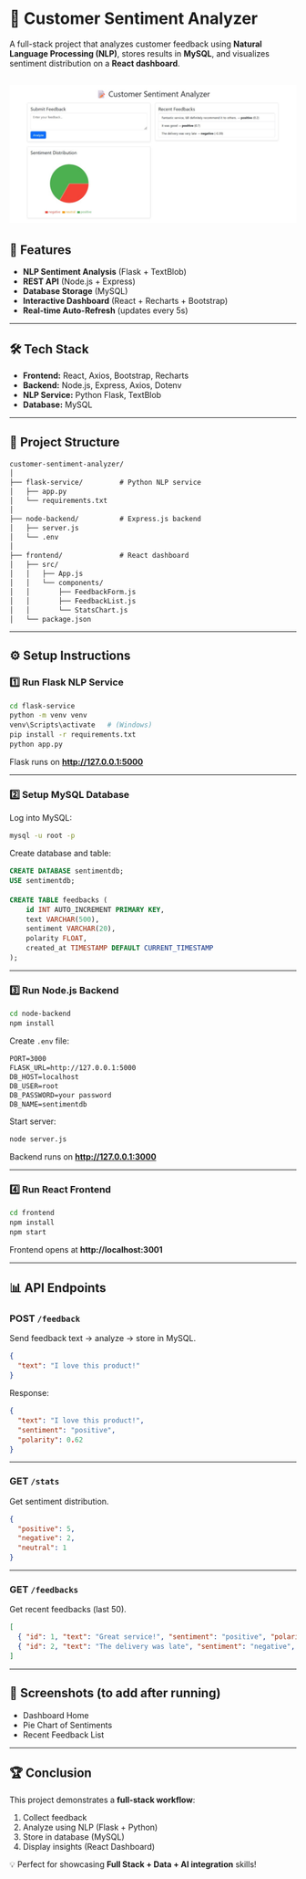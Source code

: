 # 📝 Customer Sentiment Analyzer

A full-stack project that analyzes customer feedback using **Natural Language Processing (NLP)**, stores results in **MySQL**, and visualizes sentiment distribution on a **React dashboard**.

![App Screenshot](Screenshot.jpg)
---

## 🚀 Features
- **NLP Sentiment Analysis** (Flask + TextBlob)
- **REST API** (Node.js + Express)
- **Database Storage** (MySQL)
- **Interactive Dashboard** (React + Recharts + Bootstrap)
- **Real-time Auto-Refresh** (updates every 5s)

---

## 🛠️ Tech Stack
- **Frontend:** React, Axios, Bootstrap, Recharts  
- **Backend:** Node.js, Express, Axios, Dotenv  
- **NLP Service:** Python Flask, TextBlob  
- **Database:** MySQL  

---

## 📂 Project Structure
```
customer-sentiment-analyzer/
│
├── flask-service/         # Python NLP service
│   ├── app.py
│   └── requirements.txt
│
├── node-backend/          # Express.js backend
│   ├── server.js
│   └── .env
│
├── frontend/              # React dashboard
│   ├── src/
│   │   ├── App.js
│   │   └── components/
│   │       ├── FeedbackForm.js
│   │       ├── FeedbackList.js
│   │       └── StatsChart.js
│   └── package.json
```

---

## ⚙️ Setup Instructions

### 1️⃣ Run Flask NLP Service
```bash
cd flask-service
python -m venv venv
venv\Scripts\activate   # (Windows)
pip install -r requirements.txt
python app.py
```
Flask runs on **http://127.0.0.1:5000**

---

### 2️⃣ Setup MySQL Database
Log into MySQL:
```bash
mysql -u root -p
```
Create database and table:
```sql
CREATE DATABASE sentimentdb;
USE sentimentdb;

CREATE TABLE feedbacks (
    id INT AUTO_INCREMENT PRIMARY KEY,
    text VARCHAR(500),
    sentiment VARCHAR(20),
    polarity FLOAT,
    created_at TIMESTAMP DEFAULT CURRENT_TIMESTAMP
);
```

---

### 3️⃣ Run Node.js Backend
```bash
cd node-backend
npm install
```

Create `.env` file:
```env
PORT=3000
FLASK_URL=http://127.0.0.1:5000
DB_HOST=localhost
DB_USER=root
DB_PASSWORD=your password
DB_NAME=sentimentdb
```

Start server:
```bash
node server.js
```
Backend runs on **http://127.0.0.1:3000**

---

### 4️⃣ Run React Frontend
```bash
cd frontend
npm install
npm start
```
Frontend opens at **http://localhost:3001**

---

## 📊 API Endpoints

### POST `/feedback`
Send feedback text → analyze → store in MySQL.
```json
{
  "text": "I love this product!"
}
```
Response:
```json
{
  "text": "I love this product!",
  "sentiment": "positive",
  "polarity": 0.62
}
```

---

### GET `/stats`
Get sentiment distribution.
```json
{
  "positive": 5,
  "negative": 2,
  "neutral": 1
}
```

---

### GET `/feedbacks`
Get recent feedbacks (last 50).
```json
[
  { "id": 1, "text": "Great service!", "sentiment": "positive", "polarity": 0.8 },
  { "id": 2, "text": "The delivery was late", "sentiment": "negative", "polarity": -0.6 }
]
```

---

## 📸 Screenshots (to add after running)
- Dashboard Home  
- Pie Chart of Sentiments  
- Recent Feedback List  

---

## 🏆 Conclusion
This project demonstrates a **full-stack workflow**:
1. Collect feedback  
2. Analyze using NLP (Flask + Python)  
3. Store in database (MySQL)  
4. Display insights (React Dashboard)  

💡 Perfect for showcasing **Full Stack + Data + AI integration** skills!
